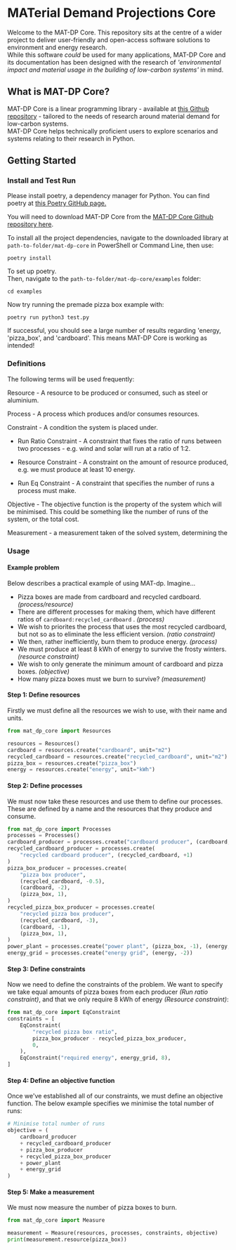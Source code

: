 # MATerial Demand Projections Core

Welcome to the MAT-DP Core. This repository sits at the centre of a wider project to deliver user-friendly and open-access software solutions to environment and energy research.  
While this software *could* be used for many applications, MAT-DP Core and its documentation has been designed with the research of *'environmental impact and material usage in the building of low-carbon systems'* in mind.

## **What is MAT-DP Core?**

MAT-DP Core is a linear programming library - available at [this Github repository](https://github.com/dreamingspires/mat-dp-core) - tailored to the needs of research around material demand for low-carbon systems.  
MAT-DP Core helps technically proficient users to explore scenarios and systems relating to their research in Python.

## **Getting Started**

### **Install and Test Run**

Please install poetry, a dependency manager for Python. You can find poetry at [this Poetry GitHub page.](https://github.com/python-poetry/poetry)

You will need to download MAT-DP Core from the [MAT-DP Core Github repository here](https://github.com/dreamingspires/mat-dp-core).

To install all the project dependencies, navigate to the downloaded library at `path-to-folder/mat-dp-core` in PowerShell or Command Line, then use:

`poetry install`

To set up poetry.  
Then, navigate to the `path-to-folder/mat-dp-core/examples` folder:

`cd examples`

Now try running the premade pizza box example with:

`poetry run python3 test.py`

If successful, you should see a large number of results regarding 'energy, 'pizza_box', and 'cardboard'. This means MAT-DP Core is working as intended!

### **Definitions**

The following terms will be used frequently:

Resource - A resource to be produced or consumed, such as steel or aluminium.

Process - A process which produces and/or consumes resources.

Constraint - A condition the system is placed under.

* Run Ratio Constraint - A constraint that fixes the ratio of runs between two processes - e.g. wind and solar will run at a ratio of 1:2.

* Resource Constraint - A constraint on the amount of resource produced, e.g. we must produce at least 10 energy.

* Run Eq Constraint - A constraint that specifies the number of runs a process must make.

Objective - The objective function is the property of the system which will be minimised. This could be something like the number of runs of the system, or the total cost.

Measurement - a measurement taken of the solved system, determining the 

### **Usage**

#### **Example problem**

Below describes a practical example of using MAT-dp. Imagine...

* Pizza boxes are made from cardboard and recycled cardboard. *(process/resource)*
* There are different processes for making them, which have different ratios of `cardboard:recycled_cardboard` . *(process)*
* We wish to priorites the process that uses the most recycled cardboard, but not so as to eliminate the less efficient version. *(ratio constraint)*
* We then, rather inefficiently, burn them to produce energy. *(process)*
* We must produce at least 8 kWh of energy to survive the frosty winters. *(resource constraint)*
* We wish to only generate the minimum amount of cardboard and pizza boxes. *(objective)*
* How many pizza boxes must we burn to survive? *(measurement)*

#### **Step 1: Define resources**

Firstly we must define all the resources we wish to use, with their name and units.

```py
from mat_dp_core import Resources

resources = Resources()
cardboard = resources.create("cardboard", unit="m2")
recycled_cardboard = resources.create("recycled_cardboard", unit="m2")
pizza_box = resources.create("pizza_box")
energy = resources.create("energy", unit="kWh")
```

#### **Step 2: Define processes**

We must now take these resources and use them to define our processes. These are defined by a name and the resources that they produce and consume.

```py
from mat_dp_core import Processes
processes = Processes()
cardboard_producer = processes.create("cardboard producer", (cardboard, +1))
recycled_cardboard_producer = processes.create(
    "recycled cardboard producer", (recycled_cardboard, +1)
)
pizza_box_producer = processes.create(
    "pizza box producer",
    (recycled_cardboard, -0.5),
    (cardboard, -2),
    (pizza_box, 1),
)
recycled_pizza_box_producer = processes.create(
    "recycled pizza box producer",
    (recycled_cardboard, -3),
    (cardboard, -1),
    (pizza_box, 1),
)
power_plant = processes.create("power plant", (pizza_box, -1), (energy, 4))
energy_grid = processes.create("energy grid", (energy, -2))
```



#### **Step 3: Define constraints**

Now we need to define the constraints of the problem. We want to specify we take equal amounts of pizza boxes from each producer *(Run ratio constraint)*, and that we only require 8 kWh of energy *(Resource constraint)*:

```py
from mat_dp_core import EqConstraint
constraints = [
    EqConstraint(
        "recycled pizza box ratio",
        pizza_box_producer - recycled_pizza_box_producer,
        0,
    ),
    EqConstraint("required energy", energy_grid, 8),
]
```

#### **Step 4: Define an objective function**

Once we've established all of our constraints, we must define an objective function. The below example specifies we minimise the total number of runs:

```py
# Minimise total number of runs
objective = (
    cardboard_producer
    + recycled_cardboard_producer
    + pizza_box_producer
    + recycled_pizza_box_producer
    + power_plant
    + energy_grid
)
```

#### **Step 5: Make a measurement**

We must now measure the number of pizza boxes to burn.

```py
from mat_dp_core import Measure

measurement = Measure(resources, processes, constraints, objective)
print(measurement.resource(pizza_box))
```
